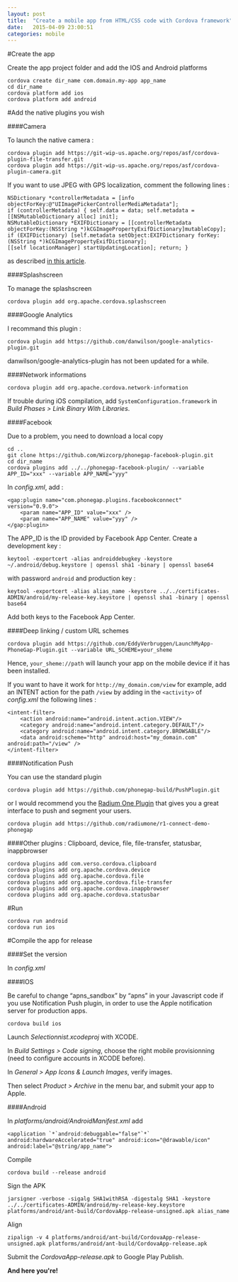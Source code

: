 ```yaml
---
layout: post
title:  "Create a mobile app from HTML/CSS code with Cordova framework"
date:   2015-04-09 23:00:51
categories: mobile
---
```


#Create the app 
		
Create the app project folder and add the IOS and Android platforms

	cordova create dir_name com.domain.my-app app_name
	cd dir_name
	cordova platform add ios
	cordova platform add android

#Add the native plugins you wish


####Camera 

To launch the native camera :

	cordova plugin add https://git-wip-us.apache.org/repos/asf/cordova-plugin-file-transfer.git
	cordova plugin add https://git-wip-us.apache.org/repos/asf/cordova-plugin-camera.git

If you want to use JPEG with GPS localization, comment the following lines :

	NSDictionary *controllerMetadata = [info objectForKey:@"UIImagePickerControllerMediaMetadata"];
	if (controllerMetadata) { self.data = data; self.metadata = [[NSMutableDictionary alloc] init];
	NSMutableDictionary *EXIFDictionary = [[controllerMetadata objectForKey:(NSString *)kCGImagePropertyExifDictionary]mutableCopy]; 
	if (EXIFDictionary) [self.metadata setObject:EXIFDictionary forKey:(NSString *)kCGImagePropertyExifDictionary]; 
	[[self locationManager] startUpdatingLocation]; return; }

as described [in this article](http://stackoverflow.com/questions/17253139/how-to-remove-location-services-request-from-phonegap-ios-6-app).

####Splashscreen

To manage the splashscreen

	cordova plugin add org.apache.cordova.splashscreen


####Google Analytics 

I recommand this plugin : 

	cordova plugin add https://github.com/danwilson/google-analytics-plugin.git

danwilson/google-analytics-plugin has not been updated for a while.

####Network informations

	cordova plugin add org.apache.cordova.network-information

If trouble during iOS compilation, add `SystemConfiguration.framework` in *Build Phases > Link Binary With Libraries*.

####Facebook

Due to a problem, you need to download a local copy

	cd ..
	git clone https://github.com/Wizcorp/phonegap-facebook-plugin.git
	cd dir_name
	cordova plugins add ../../phonegap-facebook-plugin/ --variable APP_ID="xxx" --variable APP_NAME="yyy"

In *config.xml*, add :

	<gap:plugin name="com.phonegap.plugins.facebookconnect" version="0.9.0">
		<param name="APP_ID" value="xxx" />
		<param name="APP_NAME" value="yyy" />
	</gap:plugin>

The APP_ID is the ID provided by Facebook App Center. Create a development key : 

	keytool -exportcert -alias androiddebugkey -keystore ~/.android/debug.keystore | openssl sha1 -binary | openssl base64	

with password `android` and production key : 

	keytool -exportcert -alias alias_name -keystore ../../certificates-ADMIN/android/my-release-key.keystore | openssl sha1 -binary | openssl base64

Add both keys to the Facebook App Center.

####Deep linking / custom URL schemes

	cordova plugin add https://github.com/EddyVerbruggen/LaunchMyApp-PhoneGap-Plugin.git --variable URL_SCHEME=your_sheme

Hence, `your_sheme://path` will launch your app on the mobile device if it has been installed.

If you want to have it work for `http://my_domain.com/view` for example, add an INTENT action for the path `/view` by adding in the `<activity>` of *config.xml* the following lines :

	<intent-filter>
		<action android:name="android.intent.action.VIEW"/>
		<category android:name="android.intent.category.DEFAULT"/>
		<category android:name="android.intent.category.BROWSABLE"/>
		<data android:scheme="http" android:host="my_domain.com" android:path="/view" />
	</intent-filter>

####Notification Push

You can use the standard plugin

	cordova plugin add https://github.com/phonegap-build/PushPlugin.git

or I would recommend you the [Radium One Plugin](https://github.com/radiumone/r1-connect-demo-phonegap) that gives you a great interface to push and segment your users.

	cordova plugin add https://github.com/radiumone/r1-connect-demo-phonegap

####Other plugins : Clipboard, device, file, file-transfer, statusbar, inappbrowser

	cordova plugins add com.verso.cordova.clipboard
	cordova plugins add org.apache.cordova.device
	cordova plugins add org.apache.cordova.file
	cordova plugins add org.apache.cordova.file-transfer
	cordova plugins add org.apache.cordova.inappbrowser
	cordova plugins add org.apache.cordova.statusbar


#Run 

	cordova run android
	cordova run ios


#Compile the app for release

####Set the version

In *config.xml*

####IOS

Be careful to change “apns_sandbox” by “apns” in your Javascript code if you use Notification Push plugin, in order to use the Apple notification server for production apps.

	cordova build ios	

Launch *Selectionnist.xcodeproj* with XCODE.

In *Build Settings > Code signing*, choose the right mobile provisionning (need to configure accounts in XCODE before).

In *General > App Icons & Launch Images*, verify images.

Then select *Product > Archive* in the menu bar, and submit your app to Apple.

####Android

In *platforms/android/AndroidManifest.xml* add

	<application `*`android:debuggable="false"`*` android:hardwareAccelerated="true" android:icon="@drawable/icon" android:label="@string/app_name">

Compile

	cordova build --release android

Sign the APK

	jarsigner -verbose -sigalg SHA1withRSA -digestalg SHA1 -keystore ../../certificates-ADMIN/android/my-release-key.keystore  platforms/android/ant-build/CordovaApp-release-unsigned.apk alias_name

Align 

	zipalign -v 4 platforms/android/ant-build/CordovaApp-release-unsigned.apk platforms/android/ant-build/CordovaApp-release.apk

Submit the *CordovaApp-release.apk* to Google Play Publish.

**And here you're!**

